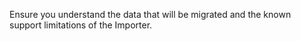 Ensure you understand the data that will be migrated and the known support limitations of the Importer.
